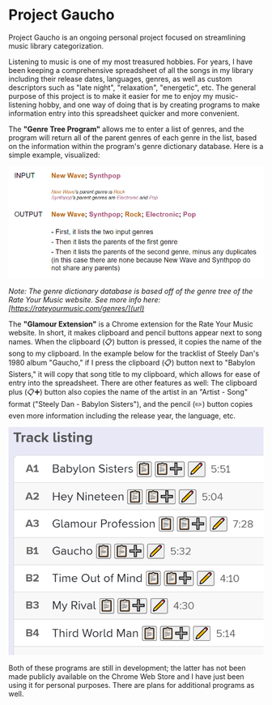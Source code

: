 # Project Gaucho
Project Gaucho is an ongoing personal project focused on streamlining music library categorization.

Listening to music is one of my most treasured hobbies. For years, I have been keeping a comprehensive spreadsheet of all the songs in my library including their release dates, languages, genres, as well as custom descriptors such as "late night", "relaxation", "energetic", etc. The general purpose of this project is to make it easier for me to enjoy my music-listening hobby, and one way of doing that is by creating programs to make information entry into this spreadsheet quicker and more convenient.

The **"Genre Tree Program"** allows me to enter a list of genres, and the program will return all of the parent genres of each genre in the list, based on the information within the program's genre dictionary database. Here is a simple example, visualized:

![new wave synthpop example](https://github.com/rhubarbhill/Project-Gaucho/blob/main/new%20wave%20synthpop%20example.PNG)

_Note: The genre dictionary database is based off of the genre tree of the Rate Your Music website. See more info here: [https://rateyourmusic.com/genres/](url)_

The **"Glamour Extension"** is a Chrome extension for the Rate Your Music website. In short, it makes clipboard and pencil buttons appear next to song names. When the clipboard (📋) button is pressed, it copies the name of the song to my clipboard. In the example below for the tracklist of Steely Dan's 1980 album "Gaucho," if I press the clipboard (📋) button next to "Babylon Sisters," it will copy that song title to my clipboard, which allows for ease of entry into the spreadsheet. There are other features as well: The clipboard plus (📋➕) button also copies the name of the artist in an "Artist - Song" format ("Steely Dan - Babylon Sisters"), and the pencil (✏️) button copies even more information including the release year, the language, etc.

![gaucho track list example](https://github.com/rhubarbhill/Project-Gaucho/blob/main/gaucho%20track%20list%20example.PNG)

Both of these programs are still in development; the latter has not been made publicly available on the Chrome Web Store and I have just been using it for personal purposes. There are plans for additional programs as well.
